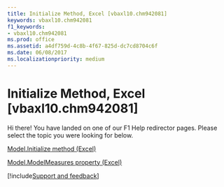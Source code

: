 ```yaml
---
title: Initialize Method, Excel [vbaxl10.chm942081]
keywords: vbaxl10.chm942081
f1_keywords:
- vbaxl10.chm942081
ms.prod: office
ms.assetid: a4df759d-4c8b-4f67-825d-dc7cd8704c6f
ms.date: 06/08/2017
ms.localizationpriority: medium
---
```



# Initialize Method, Excel [vbaxl10.chm942081]

Hi there! You have landed on one of our F1 Help redirector pages. Please select the topic you were looking for below.

[Model.Initialize method (Excel)](https://msdn.microsoft.com/library/fe85e378-26c6-e573-21c1-b8a3ccbe4d71%28Office.15%29.aspx)

[Model.ModelMeasures property (Excel)](https://msdn.microsoft.com/library/b92f52fc-7c11-accc-bf3a-ba62c87daf71%28Office.15%29.aspx)

[!include[Support and feedback](~/includes/feedback-boilerplate.md)]
